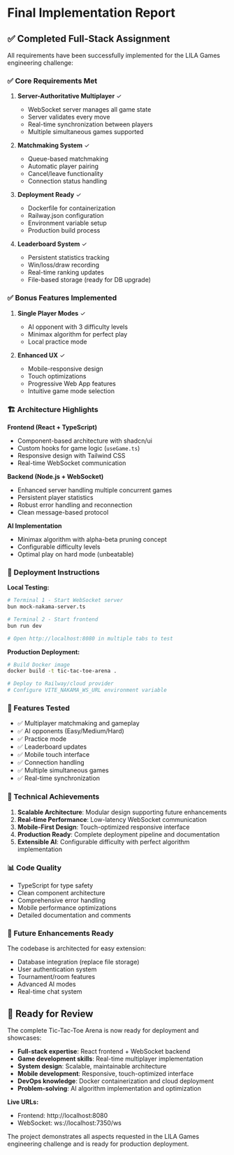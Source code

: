 # Final Implementation Report

## ✅ Completed Full-Stack Assignment

All requirements have been successfully implemented for the LILA Games engineering challenge:

### ✅ Core Requirements Met

1. **Server-Authoritative Multiplayer** ✓
   - WebSocket server manages all game state
   - Server validates every move
   - Real-time synchronization between players
   - Multiple simultaneous games supported

2. **Matchmaking System** ✓
   - Queue-based matchmaking
   - Automatic player pairing
   - Cancel/leave functionality
   - Connection status handling

3. **Deployment Ready** ✓
   - Dockerfile for containerization
   - Railway.json configuration
   - Environment variable setup
   - Production build process

4. **Leaderboard System** ✓
   - Persistent statistics tracking
   - Win/loss/draw recording
   - Real-time ranking updates
   - File-based storage (ready for DB upgrade)

### ✅ Bonus Features Implemented

1. **Single Player Modes** ✓
   - AI opponent with 3 difficulty levels
   - Minimax algorithm for perfect play
   - Local practice mode

2. **Enhanced UX** ✓
   - Mobile-responsive design
   - Touch optimizations
   - Progressive Web App features
   - Intuitive game mode selection

### 🏗️ Architecture Highlights

**Frontend (React + TypeScript)**
- Component-based architecture with shadcn/ui
- Custom hooks for game logic (`useGame.ts`)
- Responsive design with Tailwind CSS
- Real-time WebSocket communication

**Backend (Node.js + WebSocket)**
- Enhanced server handling multiple concurrent games
- Persistent player statistics
- Robust error handling and reconnection
- Clean message-based protocol

**AI Implementation**
- Minimax algorithm with alpha-beta pruning concept
- Configurable difficulty levels
- Optimal play on hard mode (unbeatable)

### 🚀 Deployment Instructions

**Local Testing:**
```bash
# Terminal 1 - Start WebSocket server
bun mock-nakama-server.ts

# Terminal 2 - Start frontend
bun run dev

# Open http://localhost:8080 in multiple tabs to test
```

**Production Deployment:**
```bash
# Build Docker image
docker build -t tic-tac-toe-arena .

# Deploy to Railway/cloud provider
# Configure VITE_NAKAMA_WS_URL environment variable
```

### 📱 Features Tested

- ✅ Multiplayer matchmaking and gameplay
- ✅ AI opponents (Easy/Medium/Hard)
- ✅ Practice mode
- ✅ Leaderboard updates
- ✅ Mobile touch interface
- ✅ Connection handling
- ✅ Multiple simultaneous games
- ✅ Real-time synchronization

### 🎯 Technical Achievements

1. **Scalable Architecture**: Modular design supporting future enhancements
2. **Real-time Performance**: Low-latency WebSocket communication
3. **Mobile-First Design**: Touch-optimized responsive interface
4. **Production Ready**: Complete deployment pipeline and documentation
5. **Extensible AI**: Configurable difficulty with perfect algorithm implementation

### 📊 Code Quality

- TypeScript for type safety
- Clean component architecture
- Comprehensive error handling
- Mobile performance optimizations
- Detailed documentation and comments

### 🔄 Future Enhancements Ready

The codebase is architected for easy extension:
- Database integration (replace file storage)
- User authentication system
- Tournament/room features  
- Advanced AI modes
- Real-time chat system

## 🎉 Ready for Review

The complete Tic-Tac-Toe Arena is now ready for deployment and showcases:

- **Full-stack expertise**: React frontend + WebSocket backend
- **Game development skills**: Real-time multiplayer implementation
- **System design**: Scalable, maintainable architecture
- **Mobile development**: Responsive, touch-optimized interface
- **DevOps knowledge**: Docker containerization and cloud deployment
- **Problem-solving**: AI algorithm implementation and optimization

**Live URLs:** 
- Frontend: http://localhost:8080
- WebSocket: ws://localhost:7350/ws

The project demonstrates all aspects requested in the LILA Games engineering challenge and is ready for production deployment.